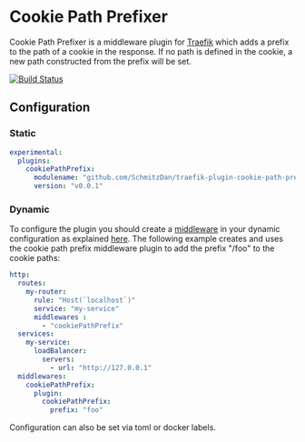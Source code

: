 # Cookie Path Prefixer

Cookie Path Prefixer is a middleware plugin for [Traefik](https://traefik.io) which adds a prefix to the path of a cookie in the response. If no path is defined in the cookie, a new path constructed from the prefix will be set.

[![Build Status](https://github.com/SchmitzDan/traefik-plugin-cookie-path-prefix/workflows/Main/badge.svg?branch=main)](https://github.com/SchmitzDan/traefik-plugin-cookie-path-prefix/actions)

## Configuration

### Static

```yaml
experimental:
  plugins:
    cookiePathPrefix:
      modulename: "github.com/SchmitzDan/traefik-plugin-cookie-path-prefix"
      version: "v0.0.1"
```

### Dynamic

To configure the  plugin you should create a [middleware](https://docs.traefik.io/middlewares/overview/) in your dynamic configuration as explained [here](https://docs.traefik.io/middlewares/overview/). 
The following example creates and uses the cookie path prefix middleware plugin to add the prefix "/foo" to the cookie paths:

```yaml
http:
  routes:
    my-router:
      rule: "Host(`localhost`)"
      service: "my-service"
      middlewares : 
        - "cookiePathPrefix"
  services:
    my-service:
      loadBalancer:
        servers:
          - url: "http://127.0.0.1"
  middlewares:
    cookiePathPrefix:
      plugin:
        cookiePathPrefix:
          prefix: "foo"
```

Configuration can also be set via toml or docker labels.
